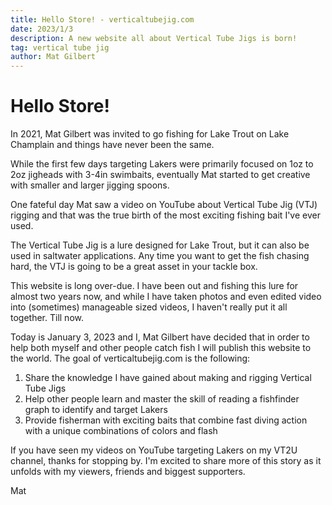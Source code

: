 ```yaml
---
title: Hello Store! - verticaltubejig.com
date: 2023/1/3
description: A new website all about Vertical Tube Jigs is born!
tag: vertical tube jig
author: Mat Gilbert
---
```


# Hello Store!

In 2021, Mat Gilbert was invited to go fishing for Lake Trout on Lake Champlain and things have never been the same.

While the first few days targeting Lakers were primarily focused on 1oz to 2oz jigheads with 3-4in swimbaits,
eventually Mat started to get creative with smaller and larger jigging spoons.

One fateful day Mat saw a video on YouTube about Vertical Tube Jig (VTJ) rigging and that was the true birth of the
most exciting fishing bait I've ever used.

The Vertical Tube Jig is a lure designed for Lake Trout, but it can also be used in saltwater applications. Any time you
want to get the fish chasing hard, the VTJ is going to be a great asset in your tackle box.

This website is long over-due. I have been out and fishing this lure for almost two years now, and while I have taken photos and
even edited video into (sometimes) manageable sized videos, I haven't really put it all together. Till now.

Today is January 3, 2023 and I, Mat Gilbert have decided that in order to help both myself and other people catch fish I will
publish this website to the world. The goal of verticaltubejig.com is the following:

1. Share the knowledge I have gained about making and rigging Vertical Tube Jigs
2. Help other people learn and master the skill of reading a fishfinder graph to identify and target Lakers
3. Provide fisherman with exciting baits that combine fast diving action with a unique combinations of colors and flash

If you have seen my videos on YouTube targeting Lakers on my VT2U channel, thanks for stopping by. I'm excited to share more of this
story as it unfolds with my viewers, friends and biggest supporters.

Mat